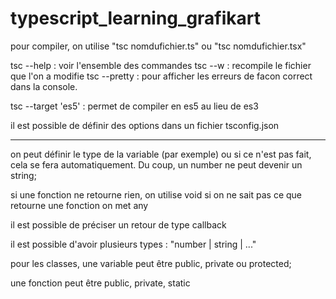 # typescript_learning_grafikart

pour compiler, on utilise "tsc nomdufichier.ts" ou "tsc nomdufichier.tsx"

tsc --help : voir l'ensemble des commandes
tsc --w : recompile le fichier que l'on a modifie
tsc --pretty : pour afficher les erreurs de facon correct dans la console.

tsc --target 'es5' : permet de compiler en es5 au lieu de es3

il est possible de définir des options dans un fichier tsconfig.json

---

on peut définir le type de la variable (par exemple) ou si ce n'est pas fait, cela se fera automatiquement. Du coup, un number ne peut devenir un string;

si une fonction ne retourne rien, on utilise void
si on ne sait pas ce que retourne une fonction on met any

il est possible de préciser un retour de type callback

il est possible d'avoir plusieurs types : "number | string | ..."

pour les classes, une variable peut être public, private ou protected;

une fonction peut être public, private, static
